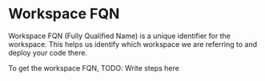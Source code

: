 # Workspace FQN

Workspace FQN (Fully Qualified Name) is a unique identifier for the workspace. This helps us identify which workspace we are referring to and deploy your code there. 

To get the workspace FQN, TODO: Write steps here